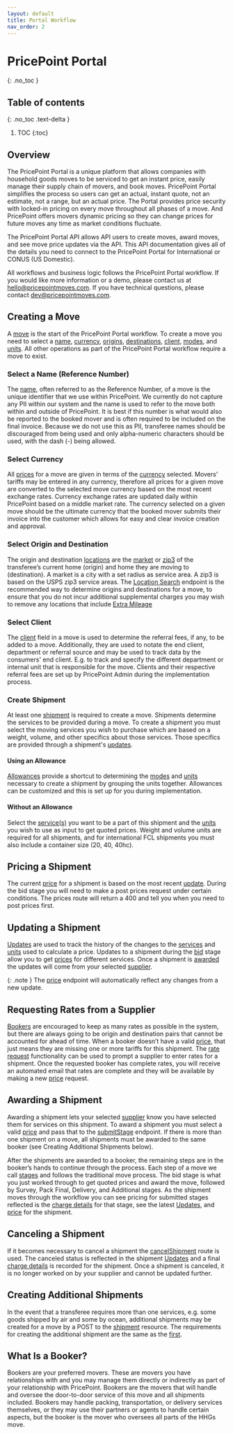 ```yaml
---
layout: default
title: Portal Workflow
nav_order: 2
---
```

# PricePoint Portal
{: .no_toc }
## Table of contents
{: .no_toc .text-delta }
1. TOC
{:toc}

## Overview
The PricePoint Portal is a unique platform that allows companies with household goods moves to be serviced to get an instant price, easily manage their supply chain of movers, and book moves. PricePoint Portal simplifies the process so users can get an actual, instant quote, not an estimate, not a range, but an actual price. The Portal provides price security with locked-in pricing on every move throughout all phases of a move. And PricePoint offers movers dynamic pricing so they can change prices for future moves any time as market conditions fluctuate. 

The PricePoint Portal API allows API users to create moves, award moves, and see move price updates via the API. This API documentation gives all of the details you need to connect to the PricePoint Portal for International or CONUS (US Domestic). 

All workflows and business logic follows the PricePoint Portal workflow. If you would like more information or a demo, please contact us at hello@pricepointmoves.com. If you have technical questions, please contact dev@pricepointmoves.com.

## Creating a Move
A [move](references/corporate_accounts.html#move-resource) is the start of the PricePoint Portal workflow. To create a move you need to select a [name](references/corporate_accounts.html#move-resource), [currency](references/currencies.html#currency-resource), [origins](references/locations.html#location-search), [destinations](references/locations.html#location-search), [client](references/corporate_accounts.html#client-resource), [modes](references/corporate_accounts.html#modes), and [units](references/corporate_accounts.html#unit-resource). All other operations as part of the PricePoint Portal workflow require a move to exist.
### Select a Name (Reference Number)
The [name](references/corporate_accounts.html#move-resource), often referred to as the Reference Number, of a move is the unique identifier that we use within PricePoint. We currently do not capture any PII within our system and the name is used to refer to the move both within and outside of PricePoint. It is best if this number is what would also be reported to the booked mover and is often required to be included on the final invoice. Because we do not use this as PII, transferee names should be discouraged from being used and only alpha-numeric characters should be used, with the dash (-) being allowed.  
### Select Currency
All [prices](references/corporate_accounts.html#charge-details-resource) for a move are given in terms of the [currency](references/currencies.html#currency-resource) selected. Movers’ tariffs may be entered in any currency, therefore all prices for a given move are converted to the selected move currency based on the most recent exchange rates. Currency exchange rates are updated daily within PricePoint based on a middle market rate. The currency selected on a given move should be the ultimate currency that the booked mover submits their invoice into the customer which allows for easy and clear invoice creation and approval. 
### Select Origin and Destination
The origin and destination [locations](references/locations.html#location-resource) are the [market](references/locations.html#market) or [zip3](references/locations.html#zip3) of the transferee’s current home (origin) and home they are moving to (destination). A market is a city with a set radius as service area. A zip3 is based on the USPS zip3 service areas. The [Location Search](references/locations.html#location-search) endpoint is the recommended way to determine origins and destinations for a move, to ensure that you do not incur additional supplemental charges you may wish to remove any locations that include [Extra Mileage](references/locations.html#location-with-mileage)
### Select Client
The [client](references/corporate_accounts.html#client-resource) field in a move is used to determine the referral fees, if any, to be added to a move. Additionally, they are used to notate the end client, department or referral source and may be used to track data by the consumers' end client. E.g. to track and specify the different department or internal unit that is responsible for the move. Clients and their respective referral fees are set up by PricePoint Admin during the implementation process.
### Create Shipment
At least one [shipment](references/corporate_accounts.html#shipment-resource) is required to create a move. Shipments determine the services to be provided during a move. To create a shipment you must select the moving services you wish to purchase which are based on a weight, volume, and other specifics about those services. Those specifics are provided through a shipment's [updates](references/corporate_accounts.html#update-resource).
#### Using an Allowance
[Allowances](references/corporate_accounts.html#allowance-resource) provide a shortcut to determining the [modes](references/corporate_accounts.html#modes) and [units](references/corporate_accounts.html#unit-resource) necessary to create a shipment by grouping the units together. Allowances can be customized and this is set up for you during implementation. 
#### Without an Allowance
Select the [service(s)](references/corporate_accounts.html#modes) you want to be a part of this shipment and the [units](references/corporate_accounts.html#unit-resource) you wish to use as input to get quoted prices. Weight and volume units are required for all shipments, and for international FCL shipments you must also include a container size (20, 40, 40hc).
## Pricing a Shipment
The current [price](references/corporate_accounts.thml#price-shipment) for a shipment is based on the most recent  [update](references/corporate_accounts.html#update-resource). During the bid stage you will need to make a post prices request under certain conditions. The prices route will return a 400 and tell you when you need to post prices first.

## Updating a Shipment
[Updates](references/corporate_accounts.html#update-resource) are used to track the history of the changes to the [services](references/corporate_accounts.html#modes) and [units](references/corporate_accounts.html#unit-resource) used to calculate a price. Updates to a shipment during the [bid](references/corporate_accounts.html#status) stage allow you to get [prices](references/corporate_accounts.thml#price-shipment) for different services. Once a shipment is [awarded](#awarding-a-shipment) the updates will come from your selected [supplier](#what-is-a-booker).

{: .note }
The [price](references/corporate_accounts.thml#price-shipment) endpoint will automatically reflect any changes from a new update.
## Requesting Rates from a Supplier
[Bookers](#what-is-a-booker) are encouraged to keep as many rates as possible in the system, but there are always going to be origin and destination pairs that cannot be accounted for ahead of time. When a booker doesn’t have a valid [price](references/corporate_accounts.html#price-shipment), that just means they are missing one or more tariffs for this shipment. The [rate request](references/corporate_accounts.html#rate-requests-for-move) functionality can be used to prompt a supplier to enter rates for a shipment. Once the requested booker has complete rates, you will receive an automated email that rates are complete and they will be available by making a new [price](references/corporate_accounts.html#price-shipment) request. 

## Awarding a Shipment
Awarding a shipment lets your selected [supplier](#what-is-a-booker) know you have selected them for services on this shipment. To award a shipment you must select a valid [price](references/corporate_accounts.thml#price-shipment) and pass that to the [submitStage](references/corporate_accounts.html#award-shipment) endpoint. If there is more than one shipment on a move, all shipments must be awarded to the same booker (see Creating Additional Shipments below). 

After the shipments are awarded to a booker, the remaining steps are in the booker’s hands to continue through the process. Each step of a move we call [stages](references/corporate_accounts.html#status) and follows the traditional move process. The bid stage is what you just worked through to get quoted prices and award the move, followed by Survey, Pack Final, Delivery, and Additional stages. As the shipment moves through the workflow you can see pricing for submitted stages reflected is the [charge details](references/corporate_accounts.html#charge-details-resource) for that stage, see the latest [Updates](references/corporate_accounts.html#update-resource), and [price](references/corporate_accounts.thml#price-shipment) for the shipment.

## Canceling a Shipment
If it becomes necessary to cancel a shipment the [cancelShipment](references/corporate_accounts.html#cancel-shipment) route is used. The canceled status is reflected in the shipment [Updates](references/corporate_accounts.html#update-resource) and a final [charge details](references/corporate_accounts.html#charge-details-resource) is recorded for the shipment. Once a shipment is canceled, it is no longer worked on by your supplier and cannot be updated further.

## Creating Additional Shipments
In the event that a transferee requires more than one services, e.g. some goods shipped by air and some by ocean, additional shipments may be created for a move by a POST to the [shipment](references/corporate_accounts.html#shipment-resource) resource. The requirements for creating the additional shipment are the same as the [first](#create-shipment).

## What Is a Booker? 
Bookers are your preferred movers. These are movers you have relationships with and you may manage them directly or indirectly as part of your relationship with PricePoint. Bookers are the movers that will handle and oversee the door-to-door service of this move and all shipments included. Bookers may handle packing, transportation, or delivery services themselves, or they may use their partners or agents to handle certain aspects, but the booker is the mover who oversees all parts of the HHGs move.